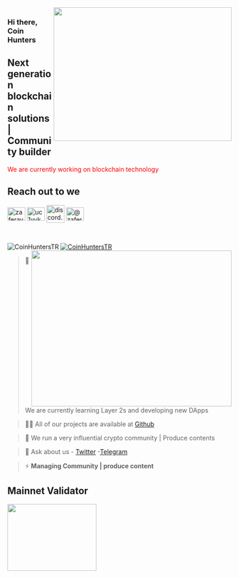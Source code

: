 <img src="https://www.kg-legal.eu/wp-content/uploads/2021/10/blockchain.gif" align="right" width="400" height="300">

### Hi there, Coin Hunters

## Next generation blockchain solutions | Community builder

<font color="red">We are currently working on blockchain technology </font>

## Reach out to we

<a href="https://twitter.com/coinhunters_" target="blank"><img align="center" src="https://raw.githubusercontent.com/rahuldkjain/github-profile-readme-generator/master/src/images/icons/Social/twitter.svg" alt="zaferayan" height="30" width="40" /></a>
<a href="https://www.youtube.com/@CoinHuntersTR" target="blank"><img align="center" src="https://raw.githubusercontent.com/rahuldkjain/github-profile-readme-generator/master/src/images/icons/Social/youtube.svg" alt="uc1vykhlufpaoghrwhjikrqg" height="30" width="40" /></a>
<a href="https://discord.gg/TNDcT4UnB7" target="blank"><img align="center" src="https://raw.githubusercontent.com/rahuldkjain/github-profile-readme-generator/master/src/images/icons/Social/discord.svg" alt="discord.gg/ruescommunity" height="40" width="40" /></a>
<a href="https://coinhunterstr.medium.com/" target="blank"><img align="center" src="https://raw.githubusercontent.com/rahuldkjain/github-profile-readme-generator/master/src/images/icons/Social/medium.svg" alt="@zaferayan" height="30" width="40" /></a>


<br />

<p align="left"> <img src="https://komarev.com/ghpvc/?username=CoinHuntersTR&label=Profile%20views&color=0e75b6&style=flat" alt="CoinHuntersTR" /> <a href="https://twitter.com/CoinHuntersTR" target="blank"><img src="https://img.shields.io/twitter/follow/CoinHuntersTR?logo=twitter&style=for-the-badge" alt="CoinHuntersTR" " /></a> 

<img src="https://github-readme-stats.vercel.app/api?username=coinhunterstr&show_icons=true&theme=highcontrast" align="right" width="450" height="350" >

> 🔭 We are currently learning Layer 2s and developing new DApps

> 👨‍💻 All of our projects are available at [Github](https://github.com/CoinHuntersTR)

> 📝 We run a very influential crypto community | Produce contents

> 💬 Ask about us  - [Twitter](https://twitter.com/coinhunters_) -[Telegram](https://t.me/CoinHuntersTR)

> ⚡ **Managing Community | produce content**

## Mainnet Validator

<a href="https://wallet.keplr.app/chains/dymension?modal=validator&chain=dymension_1100-1&validator_address=dymvaloper1p87xgcekkkpp783xl5wu48p0dw2p2duru5ul9n">
     <img src="https://coinhunterstr.com/wp-content/uploads/2024/02/dymension.png"  align="left" width="200" height="150">
</a>
